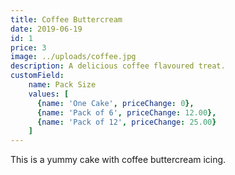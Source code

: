 ```yaml
---
title: Coffee Buttercream
date: 2019-06-19
id: 1
price: 3
image: ../uploads/coffee.jpg
description: A delicious coffee flavoured treat.
customField: 
    name: Pack Size
    values: [
      {name: 'One Cake', priceChange: 0},
      {name: 'Pack of 6', priceChange: 12.00},
      {name: 'Pack of 12', priceChange: 25.00}
    ]
---
```


This is a yummy cake with coffee buttercream icing.
